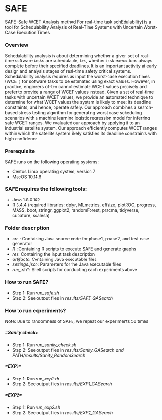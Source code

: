 # SAFE

SAFE (Safe WCET Analysis method For real-time task schEdulability) is a tool for Schedulability Analysis of Real-Time Systems with Uncertain Worst-Case Execution Times


### Overview
Schedulability analysis is about determining whether a given set of real-time software tasks are schedulable, i.e., whether task executions always complete before their specified deadlines. It is an important activity at early design and analysis stages of real-time safety critical systems. Schedulability analysis requires as input the worst-case execution times (WCET) for software tasks to be estimated using exact values. However, in practice, engineers of-ten cannot estimate WCET values precisely and prefer to provide a range of WCET values instead. Given a set of real-time tasks with uncertain WCET values, we provide an automated technique to determine for what WCET values the system is likely to meet its deadline constraints, and hence, operate safely. Our approach combines a search-based stress testing algorithm for generating worst case scheduling scenarios with a machine learning logistic regression model for inferring safe WCET ranges. We evaluated our approach by applying it to an industrial satellite system. Our approach efficiently computes WCET ranges within which the satellite system likely satisfies its deadline constraints with high confidence.


### Prerequisite
SAFE runs on the following operating systems:
- Centos Linux operating system, version 7
- MacOS 10.14.6

### SAFE requires the following tools:
- Java 1.8.0.162
- R 3.4.4 (required libraries: dplyr, MLmetrics, effsize, plotROC, progress, MASS, boot, stringr, ggplot2, randomForest, pracma, tidyverse, cubature, scalesa)


### Folder description
* *src* : Containing Java source code for phase1, phase2, and test case generator
* *R* : Containing R scripts to execute SAFE and generate graphs
* *res*: Containing the input task description
* *artifacts*: Containing Java executable files
* *settings.json*: Parameters for the Java executable files
* *run_*.sh*: Shell scripts for conducting each experiments above 


### How to run SAFE?
* Step 1: Run *run_safe.sh*
* Step 2: See output files in *results/SAFE_GASearch*


### How to run experiments?
Note: Due to randomness of SAFE, we repeat our experiments 50 times

##### =Sanity check=
* Step 1: Run *run_sanity_check.sh*
* Step 2: See output files in *results/Sanity_GASearch and PATH/results/Sanity_RandomSearch*

##### =EXP1=
* Step 1: Run *run_exp1.sh*
* Step 2: See output files in *results/EXP1_GASearch*

##### =EXP2=
* Step 1: Run *run_exp2.sh*
* Step 2: See output files in *results/EXP2_GASearch*

